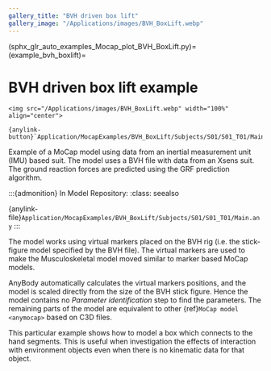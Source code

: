 ```yaml
---
gallery_title: "BVH driven box lift"
gallery_image: "/Applications/images/BVH_BoxLift.webp"
---
```


(sphx_glr_auto_examples_Mocap_plot_BVH_BoxLift.py)=
(example_bvh_boxlift)=
# BVH driven box lift example


````{div} margin sd-text-center
<img src="/Applications/images/BVH_BoxLift.webp" width="100%" align="center">

{anylink-button}`Application/MocapExamples/BVH_BoxLift/Subjects/S01/S01_T01/Main.any`
````


Example of a MoCap model using data from an inertial measurement unit (IMU) based suit.
The model uses a BVH file with data from an Xsens suit. The ground reaction forces are
predicted using the GRF prediction algorithm.


:::{admonition} In Model Repository:
:class: seealso

{anylink-file}`Application/MocapExamples/BVH_BoxLift/Subjects/S01/S01_T01/Main.any`
:::

The model works using virtual markers placed on the BVH rig (i.e. the stick-figure model
specified by the BVH file). The virtual markers are used to make the Musculoskeletal model
moved similar to marker based MoCap models.

AnyBody automatically calculates the virtual markers positions, and the model is scaled
directly from the size of the BVH stick figure. Hence the model contains no *Parameter
identification* step to find the parameters. The remaining parts of the model are equivalent to other
{ref}`MoCap model <anymocap>`  based on C3D files.

This particular example shows how to model a box which connects to the hand segments.
This is useful when investigation the effects of interaction with environment objects
even when there is no kinematic data for that object.
